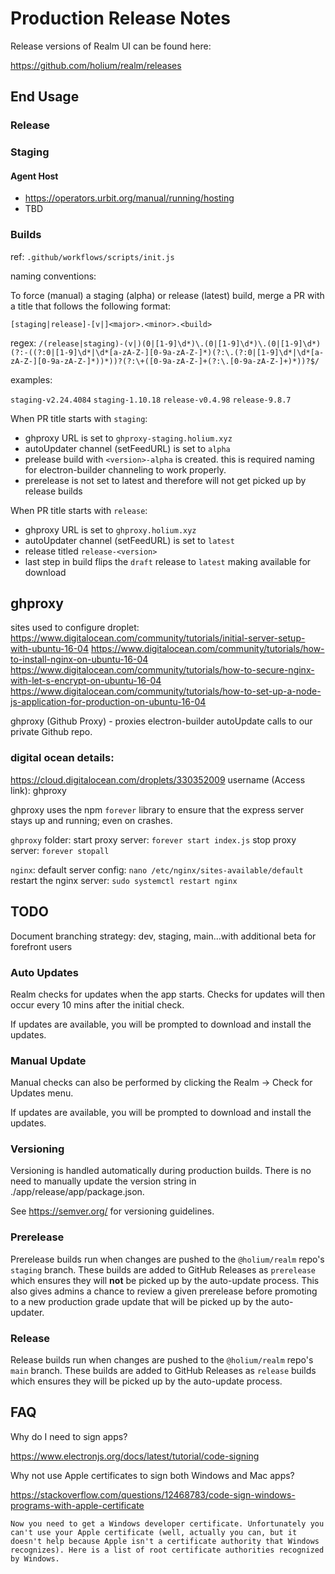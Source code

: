 # Production Release Notes

Release versions of Realm UI can be found here:

https://github.com/holium/realm/releases

## End Usage

### Release

### Staging

#### Agent Host

- https://operators.urbit.org/manual/running/hosting
- TBD

### Builds

ref: `.github/workflows/scripts/init.js`

naming conventions:

To force (manual) a staging (alpha) or release (latest) build, merge a PR with a title that follows
the following format:

`[staging|release]-[v|]<major>.<minor>.<build>`

regex: `/(release|staging)-(v|)(0|[1-9]\d*)\.(0|[1-9]\d*)\.(0|[1-9]\d*)(?:-((?:0|[1-9]\d*|\d*[a-zA-Z-][0-9a-zA-Z-]*)(?:\.(?:0|[1-9]\d*|\d*[a-zA-Z-][0-9a-zA-Z-]*))*))?(?:\+([0-9a-zA-Z-]+(?:\.[0-9a-zA-Z-]+)*))?$/`

examples:

`staging-v2.24.4084`
`staging-1.10.18`
`release-v0.4.98`
`release-9.8.7`

When PR title starts with `staging`:

- ghproxy URL is set to `ghproxy-staging.holium.xyz`
- autoUpdater channel (setFeedURL) is set to `alpha`
- prelease build with `<version>-alpha` is created. this is required naming for electron-builder channeling to work properly.
- prerelease is not set to latest and therefore will not get picked up by release builds

When PR title starts with `release`:

- ghproxy URL is set to `ghproxy.holium.xyz`
- autoUpdater channel (setFeedURL) is set to `latest`
- release titled `release-<version>`
- last step in build flips the `draft` release to `latest` making available for download

## ghproxy

sites used to configure droplet:
https://www.digitalocean.com/community/tutorials/initial-server-setup-with-ubuntu-16-04
https://www.digitalocean.com/community/tutorials/how-to-install-nginx-on-ubuntu-16-04
https://www.digitalocean.com/community/tutorials/how-to-secure-nginx-with-let-s-encrypt-on-ubuntu-16-04
https://www.digitalocean.com/community/tutorials/how-to-set-up-a-node-js-application-for-production-on-ubuntu-16-04

ghproxy (Github Proxy) - proxies electron-builder autoUpdate calls to our private Github repo.

### digital ocean details:

https://cloud.digitalocean.com/droplets/330352009
username (Access link): ghproxy

ghproxy uses the npm `forever` library to ensure that the express server stays up and running; even on crashes.

`ghproxy` folder:
start proxy server: `forever start index.js`
stop proxy server: `forever stopall`

`nginx`:
default server config: `nano /etc/nginx/sites-available/default`
restart the nginx server: `sudo systemctl restart nginx`

## TODO

Document branching strategy: dev, staging, main...with additional beta for forefront users

### Auto Updates

Realm checks for updates when the app starts. Checks for updates will then occur every 10 mins after the initial check.

If updates are available, you will be prompted to download and install the updates.

### Manual Update

Manual checks can also be performed by clicking the Realm -> Check for Updates menu.

If updates are available, you will be prompted to download and install the updates.

### Versioning

Versioning is handled automatically during production builds. There is no need to manually update the version string in ./app/release/app/package.json.

See https://semver.org/ for versioning guidelines.

### Prerelease

Prerelease builds run when changes are pushed to the `@holium/realm` repo's `staging` branch. These builds are added to GitHub Releases as `prerelease` which ensures they will **not** be picked up by the auto-update process. This also gives admins a chance to review a given prerelease before promoting to a new production grade update that will be picked up by the auto-updater.

### Release

Release builds run when changes are pushed to the `@holium/realm` repo's `main` branch. These builds are added to GitHub Releases as `release` builds which ensures they will be picked up by the auto-update process.

## FAQ

Why do I need to sign apps?

https://www.electronjs.org/docs/latest/tutorial/code-signing

Why not use Apple certificates to sign both Windows and Mac apps?

https://stackoverflow.com/questions/12468783/code-sign-windows-programs-with-apple-certificate

```
Now you need to get a Windows developer certificate. Unfortunately you can't use your Apple certificate (well, actually you can, but it doesn't help because Apple isn't a certificate authority that Windows recognizes). Here is a list of root certificate authorities recognized by Windows.
```
